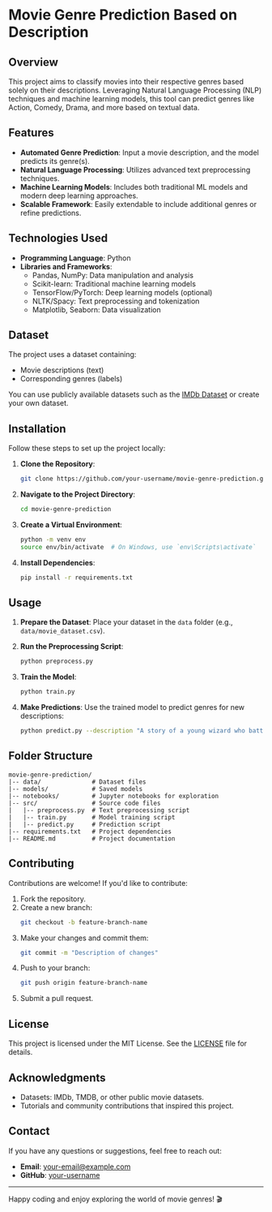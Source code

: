 # Movie Genre Prediction Based on Description

## Overview
This project aims to classify movies into their respective genres based solely on their descriptions. Leveraging Natural Language Processing (NLP) techniques and machine learning models, this tool can predict genres like Action, Comedy, Drama, and more based on textual data.

## Features
- **Automated Genre Prediction**: Input a movie description, and the model predicts its genre(s).
- **Natural Language Processing**: Utilizes advanced text preprocessing techniques.
- **Machine Learning Models**: Includes both traditional ML models and modern deep learning approaches.
- **Scalable Framework**: Easily extendable to include additional genres or refine predictions.

## Technologies Used
- **Programming Language**: Python
- **Libraries and Frameworks**:
  - Pandas, NumPy: Data manipulation and analysis
  - Scikit-learn: Traditional machine learning models
  - TensorFlow/PyTorch: Deep learning models (optional)
  - NLTK/Spacy: Text preprocessing and tokenization
  - Matplotlib, Seaborn: Data visualization

## Dataset
The project uses a dataset containing:
- Movie descriptions (text)
- Corresponding genres (labels)

You can use publicly available datasets such as the [IMDb Dataset](https://www.imdb.com/interfaces/) or create your own dataset.

## Installation
Follow these steps to set up the project locally:

1. **Clone the Repository**:
   ```bash
   git clone https://github.com/your-username/movie-genre-prediction.git
   ```

2. **Navigate to the Project Directory**:
   ```bash
   cd movie-genre-prediction
   ```

3. **Create a Virtual Environment**:
   ```bash
   python -m venv env
   source env/bin/activate  # On Windows, use `env\Scripts\activate`
   ```

4. **Install Dependencies**:
   ```bash
   pip install -r requirements.txt
   ```

## Usage
1. **Prepare the Dataset**: Place your dataset in the `data` folder (e.g., `data/movie_dataset.csv`).

2. **Run the Preprocessing Script**:
   ```bash
   python preprocess.py
   ```

3. **Train the Model**:
   ```bash
   python train.py
   ```

4. **Make Predictions**:
   Use the trained model to predict genres for new descriptions:
   ```bash
   python predict.py --description "A story of a young wizard who battles evil forces."
   ```

## Folder Structure
```
movie-genre-prediction/
|-- data/              # Dataset files
|-- models/            # Saved models
|-- notebooks/         # Jupyter notebooks for exploration
|-- src/               # Source code files
|   |-- preprocess.py  # Text preprocessing script
|   |-- train.py       # Model training script
|   |-- predict.py     # Prediction script
|-- requirements.txt   # Project dependencies
|-- README.md          # Project documentation
```

## Contributing
Contributions are welcome! If you'd like to contribute:
1. Fork the repository.
2. Create a new branch:
   ```bash
   git checkout -b feature-branch-name
   ```
3. Make your changes and commit them:
   ```bash
   git commit -m "Description of changes"
   ```
4. Push to your branch:
   ```bash
   git push origin feature-branch-name
   ```
5. Submit a pull request.

## License
This project is licensed under the MIT License. See the [LICENSE](LICENSE) file for details.

## Acknowledgments
- Datasets: IMDb, TMDB, or other public movie datasets.
- Tutorials and community contributions that inspired this project.

## Contact
If you have any questions or suggestions, feel free to reach out:
- **Email**: your-email@example.com
- **GitHub**: [your-username](https://github.com/your-username)

---

Happy coding and enjoy exploring the world of movie genres! 🎬

